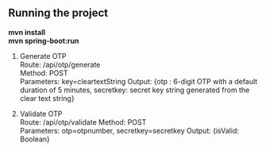 

## Running the project
**mvn install** <br>
**mvn spring-boot:run**
<br>

1. Generate OTP <br>
Route: /api/otp/generate <br>
Method: POST <br>
Parameters: key=cleartextString
Output: {otp : 6-digit OTP with a default duration of 5 minutes, secretkey: secret key string generated from the clear text string}

2. Validate OTP <br>
Route: /api/otp/validate
Method: POST <br>
Parameters: otp=otpnumber, secretkey=secretkey
Output: {isValid: Boolean}
<br>
